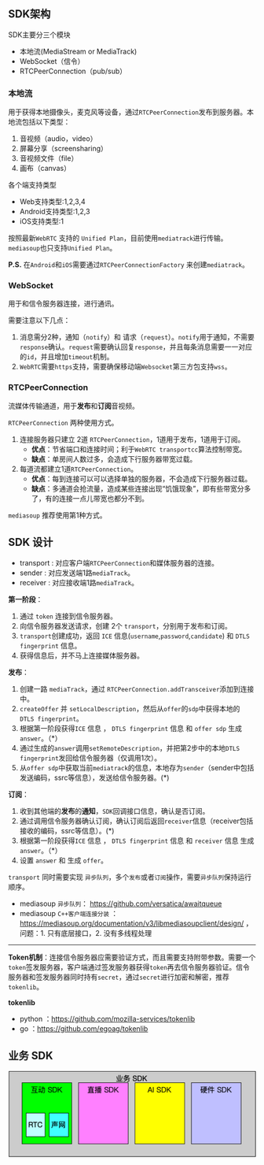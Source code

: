 ## SDK架构

SDK主要分三个模块
- 本地流(MediaStream or MediaTrack)
- WebSocket（信令）
- RTCPeerConnection（pub/sub）

### 本地流
用于获得本地摄像头，麦克风等设备，通过`RTCPeerConnection`发布到服务器。本地流包括以下类型：

1. 音视频（audio，video）
2. 屏幕分享（screensharing）
3. 音视频文件（file）
4. 画布（canvas）

各个端支持类型
- Web支持类型:1,2,3,4
- Android支持类型:1,2,3
- iOS支持类型:1

按照最新`WebRTC` 支持的 `Unified Plan`，目前使用`mediatrack`进行传输。`mediasoup`也只支持`Unified Plan`。

**P.S.** 在`Android`和`iOS`需要通过`RTCPeerConnectionFactory` 来创建`mediatrack`。


### WebSocket 
用于和信令服务器连接，进行通讯。

需要注意以下几点：
1. 消息需分2种，通知（`notify`）和 请求（`request`）。`notify`用于通知，不需要`response`确认。`request`需要确认回复`response`，并且每条消息需要一一对应的`id`，并且增加`timeout`机制。
2. `WebRTC`需要`https`支持，需要确保移动端`Websocket`第三方包支持`wss`。


### RTCPeerConnection
流媒体传输通道，用于**发布**和**订阅**音视频。

`RTCPeerConnection` 两种使用方式。
1. 连接服务器只建立 2道 `RTCPeerConnection`，1道用于发布，1道用于订阅。
    - **优点**：节省端口和连接时间；利于`WebRTC transportcc`算法控制带宽。
    - **缺点**：单房间人数过多，会造成下行服务器带宽过载。
2. 每道流都建立1道`RTCPeerConnection`。
    - **优点**：每到连接可以可以选择单独的服务器，不会造成下行服务器过载。
    - **缺点**：多通道会抢流量，造成某些连接出现“饥饿现象”，即有些带宽分多了，有的连接一点儿带宽也都分不到。

`mediasoup` 推荐使用第1种方式。
  
## SDK 设计

- transport : 对应客户端`RTCPeerConnection`和媒体服务器的连接。
- sender : 对应发送端1路`mediaTrack`。
- receiver : 对应接收端1路`mediaTrack`。


**第一阶段**：
1. 通过 `token` 连接到信令服务器。
2. 向信令服务器发送请求，创建 2个 `transport`，分别用于发布和订阅。
3. `transport`创建成功，返回 `ICE` 信息(`username`,`password`,`candidate`) 和 `DTLS fingerprint` 信息。
4. 获得信息后，并不马上连接媒体服务器。


**发布**：
1. 创建一路 `mediaTrack`，通过 `RTCPeerConnection.addTransceiver`添加到连接中。
2. `createOffer` 并 `setLocalDescription`，然后从`offer`的`sdp`中获得本地的 `DTLS fingerprint`。
3. 根据第一阶段获得`ICE` 信息 ， `DTLS fingerprint` 信息 和 `offer sdp` 生成 `answer`。（\*）
4. 通过生成的`answer`调用`setRemoteDescription`，并把第2步中的本地`DTLS fingerprint`发回给信令服务器（仅调用1次）。
5. 从`offer sdp`中获取当前`mediatrack`的信息，本地存为`sender`（sender中包括发送编码，ssrc等信息），发送给信令服务器。(\*)

**订阅**：
1. 收到其他端的**发布**的**通知**，`SDK`回调接口信息，确认是否订阅。
2. 通过调用信令服务器确认订阅，确认订阅后返回`receiver`信息（receiver包括接收的编码，ssrc等信息）。(\*)
3. 根据第一阶段获得`ICE` 信息 ， `DTLS fingerprint` 信息 和 `receiver` 信息  生成 `answer`。（\*）
4. 设置 `answer` 和 生成 `offer`。


`transport` 同时需要实现 `异步队列`，多个`发布`或者`订阅`操作，需要`异步队列`保持运行顺序。


- mediasoup `异步队列`： https://github.com/versatica/awaitqueue
- mediasoup  `C++客户端连接分装` ： https://mediasoup.org/documentation/v3/libmediasoupclient/design/  ， 问题：1. 只有底层接口，2. 没有多线程处理

----

**Token机制**：连接信令服务器应需要验证方式，而且需要支持附带参数。需要一个`token`签发服务器，客户端通过签发服务器获得`token`再去信令服务器验证。信令服务器和签发服务器同时持有`secret`，通过`secret`进行加密和解密，推荐 `tokenlib`。

**tokenlib**
- python ：https://github.com/mozilla-services/tokenlib
- go ：https://github.com/egoag/tokenlib

## 业务 SDK
 
![](https://raw.githubusercontent.com/craterone/imgs/master/%E4%B8%9A%E5%8A%A1sdk.png)
